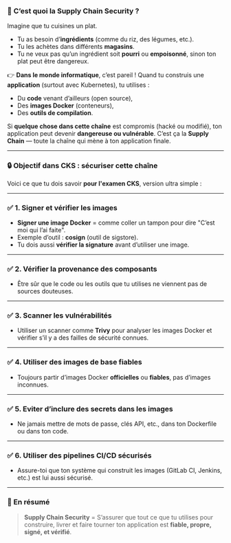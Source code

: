 ### 🔐 **C’est quoi la Supply Chain Security ?**

Imagine que tu cuisines un plat.

* Tu as besoin d’**ingrédients** (comme du riz, des légumes, etc.).
* Tu les achètes dans différents **magasins**.
* Tu ne veux pas qu’un ingrédient soit **pourri** ou **empoisonné**, sinon ton plat peut être dangereux.

👉 **Dans le monde informatique**, c’est pareil !
Quand tu construis une **application** (surtout avec Kubernetes), tu utilises :

* Du **code** venant d’ailleurs (open source),
* Des **images Docker** (conteneurs),
* Des **outils de compilation**.

Si **quelque chose dans cette chaîne** est compromis (hacké ou modifié), ton application peut devenir **dangereuse ou vulnérable**.
C’est ça la **Supply Chain** — toute la chaîne qui mène à ton application finale.

---

### 🔒 Objectif dans CKS : sécuriser cette chaîne

Voici ce que tu dois savoir **pour l'examen CKS**, version ultra simple :

---

### ✅ 1. **Signer et vérifier les images**

* **Signer une image Docker** = comme coller un tampon pour dire "C’est moi qui l’ai faite".
* Exemple d’outil : **cosign** (outil de sigstore).
* Tu dois aussi **vérifier la signature** avant d’utiliser une image.

---

### ✅ 2. **Vérifier la provenance des composants**

* Être sûr que le code ou les outils que tu utilises ne viennent pas de sources douteuses.

---

### ✅ 3. **Scanner les vulnérabilités**

* Utiliser un scanner comme **Trivy** pour analyser les images Docker et vérifier s’il y a des failles de sécurité connues.

---

### ✅ 4. **Utiliser des images de base fiables**

* Toujours partir d’images Docker **officielles** ou **fiables**, pas d’images inconnues.

---

### ✅ 5. **Eviter d’inclure des secrets dans les images**

* Ne jamais mettre de mots de passe, clés API, etc., dans ton Dockerfile ou dans ton code.

---

### ✅ 6. **Utiliser des pipelines CI/CD sécurisés**

* Assure-toi que ton système qui construit les images (GitLab CI, Jenkins, etc.) est lui aussi sécurisé.

---

### 🎯 En résumé

> **Supply Chain Security** = S’assurer que tout ce que tu utilises pour construire, livrer et faire tourner ton application est **fiable, propre, signé, et vérifié**.
